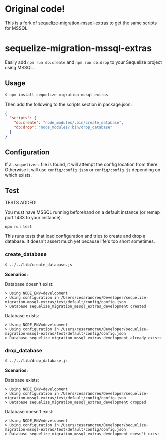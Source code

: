 # Original code!

This is a fork of [sequelize-migration-mssql-extras](https://github.com/cesarandreu/sequelize-migration-mssql-extras)
to get the same scripts for MSSQL.

# sequelize-migration-mssql-extras

Easily add `npm run db:create` and `npm run db:drop` to your Sequelize project using MSSQL.


## Usage

```sh
$ npm install sequelize-migration-mssql-extras
```

Then add the following to the scripts section in package.json:

```json
{
  "scripts": {
    "db:create": "node_modules/.bin/create_database",
    "db:drop": "node_modules/.bin/drop_database"
  }
}
```


## Configuration

If a `.sequelizerc` file is found, it will attempt the config location from there.
Otherwise it will use `config/config.json` or `config/config.js` depending on which exists.


## Test

TESTS ADDED!

You must have MSSQL running beforehand on a default instance (or remap port 1433 to your instance).

    npm run test
    
This runs tests that load configuration and tries to create and drop a database. It doesn't assert much yet
because life's too short sometimes.


### create_database

```sh
$ ../../lib/create_database.js
```

**Scenarios:**

Database doesn't exist:

```
> Using NODE_ENV=development
> Using configuration in /Users/cesarandreu/Developer/sequelize-migration-mssql-extras/test/default/config/config.json
> Database sequelize_migration_mssql_extras_development created
```


Database exists:

```
> Using NODE_ENV=development
> Using configuration in /Users/cesarandreu/Developer/sequelize-migration-mssql-extras/test/default/config/config.json
> Database sequelize_migration_mssql_extras_development already exists
```


### drop_database

```sh
$ ../../lib/drop_database.js
```

**Scenarios:**

Database exists:

```
> Using NODE_ENV=development
> Using configuration in /Users/cesarandreu/Developer/sequelize-migration-mssql-extras/test/default/config/config.json
> Database sequelize_migration_mssql_extras_development dropped
```

Database doesn't exist:

```
> Using NODE_ENV=development
> Using configuration in /Users/cesarandreu/Developer/sequelize-migration-mssql-extras/test/default/config/config.json
> Database sequelize_migration_mssql_extras_development doesn't exist
```
